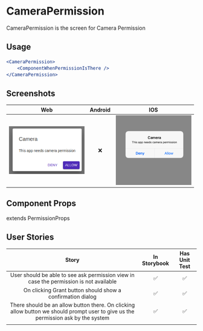 # CameraPermission

CameraPermission is the screen for Camera Permission

## Usage

```jsx
<CameraPermission>
	<ComponentWhenPermissionIsThere />
</CameraPermission>
```

## Screenshots

|                               Web                              | Android |                               IOS                               |
| :------------------------------------------------------------: | :-----: | :-------------------------------------------------------------: |
| <img src="./screenshots/CameraPermissionWeb.png" width="200"/> |    ❌    | <img src="./screenshots/CameraPermissionIos.png" width="200" /> |

## Component Props

extends PermissionProps

## User Stories

|                                                               Story                                                               | In Storybook | Has Unit Test |
| :-------------------------------------------------------------------------------------------------------------------------------: | :----------: | :-----------: |
|                       User should be able to see ask permission view in case the permission is not available                      |       ✅      |       ✅       |
|                                     On clicking Grant button should show a confirmation dialog                                    |       ✅      |       ✅       |
| There should be an allow button there. On clicking allow button we should prompt user to give us the permission ask by the system |       ✅      |       ✅       |
|                                                                                                                                   |              |               |
